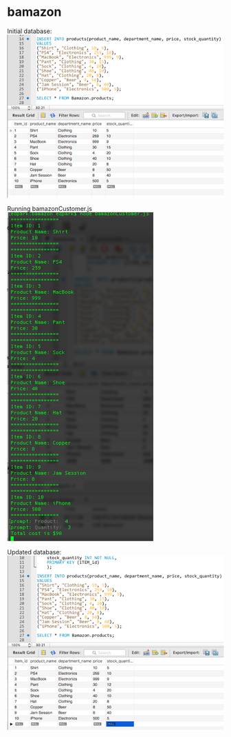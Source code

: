 # bamazon

Initial database:
![original](images/1.png)

Running bamazonCustomer.js
![Terminal](images/2.png)

Updated database:
![New DB](images/3.png)
